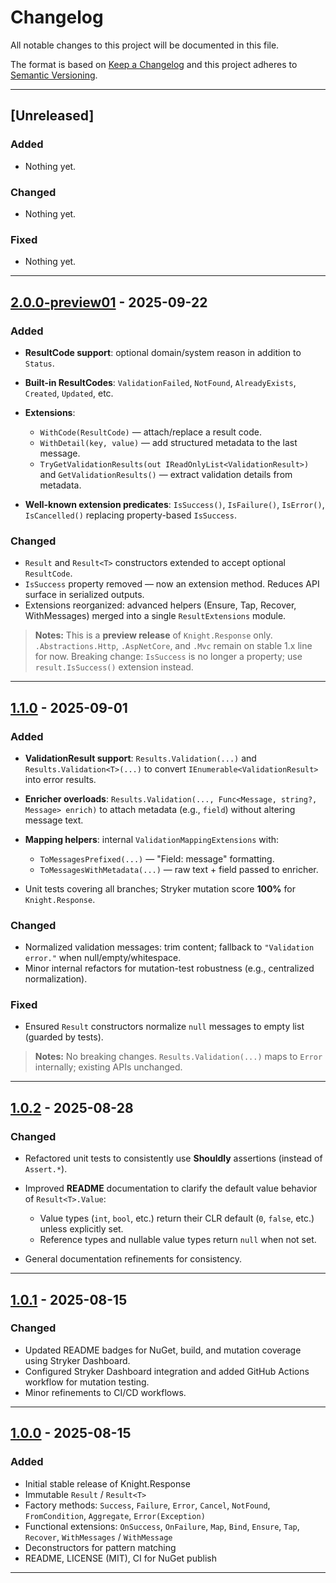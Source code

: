 # Changelog

All notable changes to this project will be documented in this file.

The format is based on [Keep a Changelog](https://keepachangelog.com/en/1.1.0/)
and this project adheres to [Semantic Versioning](https://semver.org/spec/v2.0.0.html).

---

## \[Unreleased]

### Added

* Nothing yet.

### Changed

* Nothing yet.

### Fixed

* Nothing yet.

---

## [2.0.0-preview01] - 2025-09-22

### Added

* **ResultCode support**: optional domain/system reason in addition to `Status`.
* **Built-in ResultCodes**: `ValidationFailed`, `NotFound`, `AlreadyExists`, `Created`, `Updated`, etc.
* **Extensions**:

    * `WithCode(ResultCode)` — attach/replace a result code.
    * `WithDetail(key, value)` — add structured metadata to the last message.
    * `TryGetValidationResults(out IReadOnlyList<ValidationResult>)` and `GetValidationResults()` — extract validation details from metadata.
* **Well-known extension predicates**: `IsSuccess()`, `IsFailure()`, `IsError()`, `IsCancelled()` replacing property-based `IsSuccess`.

### Changed

* `Result` and `Result<T>` constructors extended to accept optional `ResultCode`.
* `IsSuccess` property removed — now an extension method. Reduces API surface in serialized outputs.
* Extensions reorganized: advanced helpers (Ensure, Tap, Recover, WithMessages) merged into a single `ResultExtensions` module.

> **Notes:** This is a **preview release** of `Knight.Response` only. `.Abstractions.Http`, `.AspNetCore`, and `.Mvc` remain on stable 1.x line for now.
> Breaking change: `IsSuccess` is no longer a property; use `result.IsSuccess()` extension instead.

---

## [1.1.0] - 2025-09-01

### Added

* **ValidationResult support**: `Results.Validation(...)` and `Results.Validation<T>(...)` to convert `IEnumerable<ValidationResult>` into error results.
* **Enricher overloads**: `Results.Validation(..., Func<Message, string?, Message> enrich)` to attach metadata (e.g., `field`) without altering message text.
* **Mapping helpers**: internal `ValidationMappingExtensions` with:

    * `ToMessagesPrefixed(...)` — "Field: message" formatting.
    * `ToMessagesWithMetadata(...)` — raw text + field passed to enricher.
* Unit tests covering all branches; Stryker mutation score **100%** for `Knight.Response`.

### Changed

* Normalized validation messages: trim content; fallback to `"Validation error."` when null/empty/whitespace.
* Minor internal refactors for mutation-test robustness (e.g., centralized normalization).

### Fixed

* Ensured `Result` constructors normalize `null` messages to empty list (guarded by tests).

> **Notes:** No breaking changes. `Results.Validation(...)` maps to `Error` internally; existing APIs unchanged.

---

## [1.0.2] - 2025-08-28

### Changed

* Refactored unit tests to consistently use **Shouldly** assertions (instead of `Assert.*`).
* Improved **README** documentation to clarify the default value behavior of `Result<T>.Value`:

    * Value types (`int`, `bool`, etc.) return their CLR default (`0`, `false`, etc.) unless explicitly set.
    * Reference types and nullable value types return `null` when not set.
* General documentation refinements for consistency.

---

## [1.0.1] - 2025-08-15

### Changed

* Updated README badges for NuGet, build, and mutation coverage using Stryker Dashboard.
* Configured Stryker Dashboard integration and added GitHub Actions workflow for mutation testing.
* Minor refinements to CI/CD workflows.

---

## [1.0.0] - 2025-08-15

### Added

* Initial stable release of Knight.Response
* Immutable `Result` / `Result<T>`
* Factory methods: `Success`, `Failure`, `Error`, `Cancel`, `NotFound`, `FromCondition`, `Aggregate`, `Error(Exception)`
* Functional extensions: `OnSuccess`, `OnFailure`, `Map`, `Bind`, `Ensure`, `Tap`, `Recover`, `WithMessages` / `WithMessage`
* Deconstructors for pattern matching
* README, LICENSE (MIT), CI for NuGet publish

---

[1.0.0]: https://github.com/KnightBadaru/Knight.Response/releases/tag/response-v1.0.0
[1.0.1]: https://github.com/KnightBadaru/Knight.Response/releases/tag/response-v1.0.1
[1.0.2]: https://github.com/KnightBadaru/Knight.Response/releases/tag/response-v1.0.2
[1.1.0]: https://github.com/KnightBadaru/Knight.Response/releases/tag/response-v1.1.0
[2.0.0-preview01]: https://github.com/KnightBadaru/Knight.Response/releases/tag/response-v2.0.0-preview01

